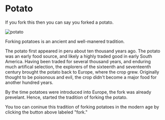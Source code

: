Potato
======

If you fork this then you can say you forked a potato.

![potato](http://o.snw.io/8yCD)

Forking potatoes is an ancient and well-manered tradition.

The potato first appeared in peru about ten thousand years ago. The potato was an early food source, and likely a highly traded good in early South America. Having been traded for several thousand years, and enduring much artifical selection, the explorers of the sixteenth and seventeenth century brought the potato back to Europe, where the crop grew. Originally thought to be poisonous and evil, the crop didn't become a major food for another hundred years.

By the time potatoes were introduced into Europe, the fork was already prevelant. Hence, started the tradition of forking the potato.

You too can coninue this tradition of forking potatoes in the modern age by clicking the button above labeled "fork."
